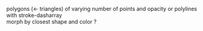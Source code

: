 polygons (<- triangles) of varying number of points and opacity or polylines with stroke-dasharray  
morph by closest shape and color ?
